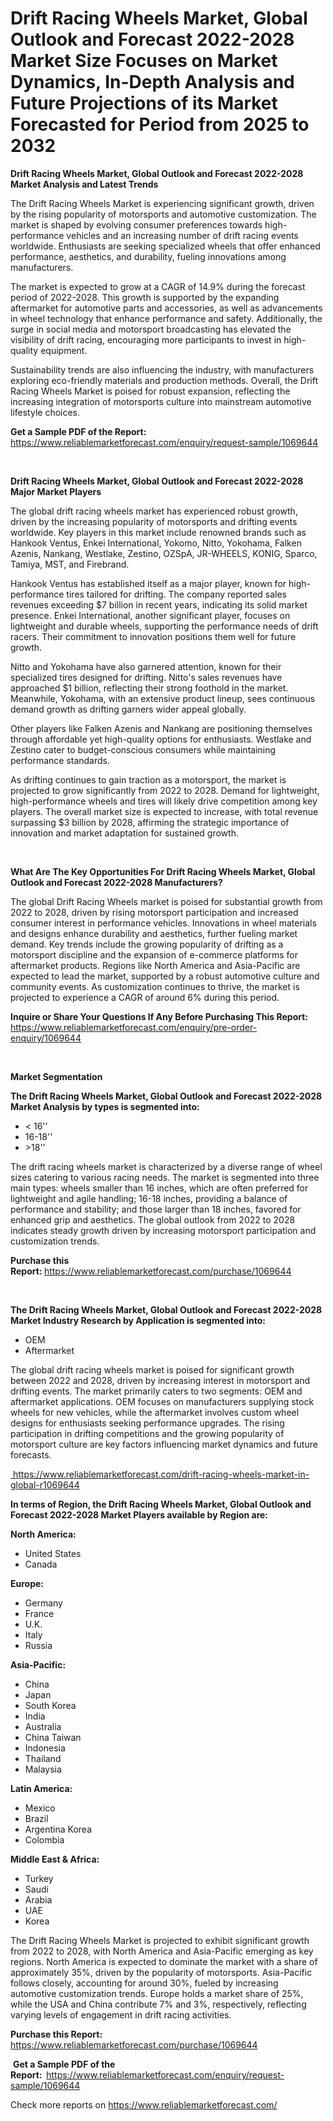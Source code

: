 <p><h1>Drift Racing Wheels Market, Global Outlook and Forecast 2022-2028 Market Size Focuses on Market Dynamics, In-Depth Analysis and Future Projections of its Market Forecasted for Period from 2025 to 2032</h1></p><p><strong>Drift Racing Wheels Market, Global Outlook and Forecast 2022-2028 Market Analysis and Latest Trends</strong></p>
<p><p>The Drift Racing Wheels Market is experiencing significant growth, driven by the rising popularity of motorsports and automotive customization. The market is shaped by evolving consumer preferences towards high-performance vehicles and an increasing number of drift racing events worldwide. Enthusiasts are seeking specialized wheels that offer enhanced performance, aesthetics, and durability, fueling innovations among manufacturers. </p><p>The market is expected to grow at a CAGR of 14.9% during the forecast period of 2022-2028. This growth is supported by the expanding aftermarket for automotive parts and accessories, as well as advancements in wheel technology that enhance performance and safety. Additionally, the surge in social media and motorsport broadcasting has elevated the visibility of drift racing, encouraging more participants to invest in high-quality equipment. </p><p>Sustainability trends are also influencing the industry, with manufacturers exploring eco-friendly materials and production methods. Overall, the Drift Racing Wheels Market is poised for robust expansion, reflecting the increasing integration of motorsports culture into mainstream automotive lifestyle choices.</p></p>
<p><strong>Get a Sample PDF of the Report:&nbsp;</strong> <a href="https://www.reliablemarketforecast.com/enquiry/request-sample/1069644?utm_campaign=2449&utm_medium=2&utm_source=Github&utm_content=ia&utm_term=21032025&utm_id=drift-racing-wheels-market-global-outlook-and-forecast-2022-2028">https://www.reliablemarketforecast.com/enquiry/request-sample/1069644</a></p>
<p>&nbsp;</p>
<p><strong>Drift Racing Wheels Market, Global Outlook and Forecast 2022-2028 Major Market Players</strong></p>
<p><p>The global drift racing wheels market has experienced robust growth, driven by the increasing popularity of motorsports and drifting events worldwide. Key players in this market include renowned brands such as Hankook Ventus, Enkei International, Yokomo, Nitto, Yokohama, Falken Azenis, Nankang, Westlake, Zestino, OZSpA, JR-WHEELS, KONIG, Sparco, Tamiya, MST, and Firebrand.</p><p>Hankook Ventus has established itself as a major player, known for high-performance tires tailored for drifting. The company reported sales revenues exceeding $7 billion in recent years, indicating its solid market presence. Enkei International, another significant player, focuses on lightweight and durable wheels, supporting the performance needs of drift racers. Their commitment to innovation positions them well for future growth.</p><p>Nitto and Yokohama have also garnered attention, known for their specialized tires designed for drifting. Nitto's sales revenues have approached $1 billion, reflecting their strong foothold in the market. Meanwhile, Yokohama, with an extensive product lineup, sees continuous demand growth as drifting garners wider appeal globally.</p><p>Other players like Falken Azenis and Nankang are positioning themselves through affordable yet high-quality options for enthusiasts. Westlake and Zestino cater to budget-conscious consumers while maintaining performance standards.</p><p>As drifting continues to gain traction as a motorsport, the market is projected to grow significantly from 2022 to 2028. Demand for lightweight, high-performance wheels and tires will likely drive competition among key players. The overall market size is expected to increase, with total revenue surpassing $3 billion by 2028, affirming the strategic importance of innovation and market adaptation for sustained growth.</p></p>
<p>&nbsp;</p>
<p><strong>What Are The Key Opportunities For Drift Racing Wheels Market, Global Outlook and Forecast 2022-2028 Manufacturers?</strong></p>
<p><p>The global Drift Racing Wheels market is poised for substantial growth from 2022 to 2028, driven by rising motorsport participation and increased consumer interest in performance vehicles. Innovations in wheel materials and designs enhance durability and aesthetics, further fueling market demand. Key trends include the growing popularity of drifting as a motorsport discipline and the expansion of e-commerce platforms for aftermarket products. Regions like North America and Asia-Pacific are expected to lead the market, supported by a robust automotive culture and community events. As customization continues to thrive, the market is projected to experience a CAGR of around 6% during this period.</p></p>
<p><strong>Inquire or Share Your Questions If Any Before Purchasing This Report:</strong> <a href="https://www.reliablemarketforecast.com/enquiry/pre-order-enquiry/1069644?utm_campaign=2449&utm_medium=2&utm_source=Github&utm_content=ia&utm_term=21032025&utm_id=drift-racing-wheels-market-global-outlook-and-forecast-2022-2028">https://www.reliablemarketforecast.com/enquiry/pre-order-enquiry/1069644</a></p>
<p>&nbsp;</p>
<p><strong>Market Segmentation</strong></p>
<p><strong>The Drift Racing Wheels Market, Global Outlook and Forecast 2022-2028 Market Analysis by types is segmented into:</strong></p>
<p><ul><li>< 16''</li><li>16-18''</li><li>>18''</li></ul></p>
<p><p>The drift racing wheels market is characterized by a diverse range of wheel sizes catering to various racing needs. The market is segmented into three main types: wheels smaller than 16 inches, which are often preferred for lightweight and agile handling; 16-18 inches, providing a balance of performance and stability; and those larger than 18 inches, favored for enhanced grip and aesthetics. The global outlook from 2022 to 2028 indicates steady growth driven by increasing motorsport participation and customization trends.</p></p>
<p><strong>Purchase this Report:&nbsp;</strong><a href="https://www.reliablemarketforecast.com/purchase/1069644?utm_campaign=2449&utm_medium=2&utm_source=Github&utm_content=ia&utm_term=21032025&utm_id=drift-racing-wheels-market-global-outlook-and-forecast-2022-2028">https://www.reliablemarketforecast.com/purchase/1069644</a></p>
<p>&nbsp;</p>
<p><strong>The Drift Racing Wheels Market, Global Outlook and Forecast 2022-2028 Market Industry Research by Application is segmented into:</strong></p>
<p><ul><li>OEM</li><li>Aftermarket</li></ul></p>
<p><p>The global drift racing wheels market is poised for significant growth between 2022 and 2028, driven by increasing interest in motorsport and drifting events. The market primarily caters to two segments: OEM and aftermarket applications. OEM focuses on manufacturers supplying stock wheels for new vehicles, while the aftermarket involves custom wheel designs for enthusiasts seeking performance upgrades. The rising participation in drifting competitions and the growing popularity of motorsport culture are key factors influencing market dynamics and future forecasts.</p></p>
<p><a href="https://www.reliablemarketforecast.com/drift-racing-wheels-market-in-global-r1069644?utm_campaign=2449&utm_medium=2&utm_source=Github&utm_content=ia&utm_term=21032025&utm_id=drift-racing-wheels-market-global-outlook-and-forecast-2022-2028">&nbsp;https://www.reliablemarketforecast.com/drift-racing-wheels-market-in-global-r1069644</a></p>
<p><strong>In terms of Region, the Drift Racing Wheels Market, Global Outlook and Forecast 2022-2028 Market Players available by Region are:</strong></p>
<p>
    <p> <strong> North America: </strong>
        <ul>
            <li>United States</li>
            <li>Canada</li>
        </ul>
        </p> 
    <p> <strong> Europe: </strong>
        <ul>
            <li>Germany</li>
            <li>France</li>
            <li>U.K.</li>
            <li>Italy</li>
            <li>Russia</li>
        </ul>
        </p> 
    <p> <strong> Asia-Pacific: </strong>
        <ul>
            <li>China</li>
            <li>Japan</li>
            <li>South Korea</li>
            <li>India</li>
            <li>Australia</li>
            <li>China Taiwan</li>
            <li>Indonesia</li>
            <li>Thailand</li>
            <li>Malaysia</li>
        </ul>
        </p> 
    <p> <strong> Latin America: </strong>
        <ul>
            <li>Mexico</li>
            <li>Brazil</li>
            <li>Argentina Korea</li>
            <li>Colombia</li>
        </ul>
        </p> 
    <p> <strong> Middle East & Africa: </strong>
        <ul>
            <li>Turkey</li>
            <li>Saudi</li>
            <li>Arabia</li>
            <li>UAE</li>
            <li>Korea</li>
        </ul>
    </p>
    </p>
<p><p>The Drift Racing Wheels Market is projected to exhibit significant growth from 2022 to 2028, with North America and Asia-Pacific emerging as key regions. North America is expected to dominate the market with a share of approximately 35%, driven by the popularity of motorsports. Asia-Pacific follows closely, accounting for around 30%, fueled by increasing automotive customization trends. Europe holds a market share of 25%, while the USA and China contribute 7% and 3%, respectively, reflecting varying levels of engagement in drift racing activities.</p></p>
<p><strong>Purchase this Report: </strong><a href="https://www.reliablemarketforecast.com/purchase/1069644?utm_campaign=2449&utm_medium=2&utm_source=Github&utm_content=ia&utm_term=21032025&utm_id=drift-racing-wheels-market-global-outlook-and-forecast-2022-2028">https://www.reliablemarketforecast.com/purchase/1069644</a></p>
<p>&nbsp;<strong>Get a Sample PDF of the Report:&nbsp;&nbsp;</strong><a href="https://www.reliablemarketforecast.com/enquiry/request-sample/1069644?utm_campaign=2449&utm_medium=2&utm_source=Github&utm_content=ia&utm_term=21032025&utm_id=drift-racing-wheels-market-global-outlook-and-forecast-2022-2028">https://www.reliablemarketforecast.com/enquiry/request-sample/1069644</a></p>
<p><strong></strong></p>
<p>Check more reports on <a href="https://www.reliablemarketforecast.com/?utm_campaign=2449&utm_medium=2&utm_source=Github&utm_content=ia&utm_term=21032025&utm_id=drift-racing-wheels-market-global-outlook-and-forecast-2022-2028">https://www.reliablemarketforecast.com/</a></p>